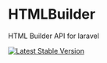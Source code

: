 # HTMLBuilder
HTML Builder API for laravel

[![Latest Stable Version](1.0)](https://github.com/martijnjager/HTMLBuilder)
